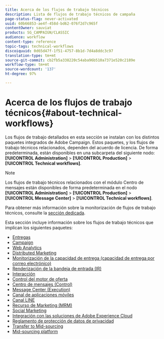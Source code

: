 ```yaml
---
title: Acerca de los flujos de trabajo técnicos
description: Lista de flujos de trabajo técnicos de campaña
page-status-flag: never-activated
uuid: 60b66853-ae4f-458d-bd62-076f2d7c965f
contentOwner: sauviat
products: SG_CAMPAIGN/CLASSIC
audience: workflow
content-type: reference
topic-tags: technical-workflows
discoiquuid: 0d65d47f-1f51-4757-8b1d-7d4a8ddc3c97
translation-type: tm+mt
source-git-commit: cb2fb5a338220c54aba96b510a7371e520c2189e
workflow-type: tm+mt
source-wordcount: '137'
ht-degree: 97%

---
```



# Acerca de los flujos de trabajo técnicos{#about-technical-workflows}

Los flujos de trabajo detallados en esta sección se instalan con los distintos paquetes integrados de Adobe Campaign. Estos paquetes, y los flujos de trabajo técnicos relacionados, dependen del acuerdo de licencia. De forma predeterminada, están disponibles en una subcarpeta del siguiente nodo: **[!UICONTROL Administration]** > **[!UICONTROL Production]** > **[!UICONTROL Technical workflows]**.

>[!NOTE]
>
>Los flujos de trabajo técnicos relacionados con el módulo Centro de mensajes están disponibles de forma predeterminada en el nodo **[!UICONTROL Administration]** > **[!UICONTROL Production]** > **[!UICONTROL Message Center]** > **[!UICONTROL Technical workflows]**.

Para obtener más información sobre la monitorización de flujos de trabajo técnicos, consulte la [sección dedicada](../../workflow/using/monitoring-technical-workflows.md).

Esta sección incluye información sobre los flujos de trabajo técnicos que implican los siguientes paquetes:

* [Entregas](../../workflow/using/deliveries.md)
* [Campaign](../../workflow/using/campaign.md)
* [Web Analytics](../../workflow/using/web-analytics.md)
* [Distributed Marketing](../../workflow/using/distributed-marketing.md)
* [Monitorización de la capacidad de entrega (capacidad de entrega por correo electrónico)](../../workflow/using/email-deliverability.md)
* [Renderización de la bandeja de entrada (IR)](../../workflow/using/inbox-rendering.md)
* [Interacción](../../workflow/using/interaction.md)
* [Control del motor de oferta](../../workflow/using/control-of-offer-engine.md)
* [Centro de mensajes (Control)](../../workflow/using/message-center--control-.md)
* [Message Center (Execution)](../../workflow/using/message-center--execution-.md)
* [Canal de aplicaciones móviles](../../workflow/using/mobile-app-channel.md)
* [Canal LINE](../../workflow/using/line-channel.md)
* [Recurso de Marketing (MRM)](../../workflow/using/marketing-resources--mrm-.md)
* [Social Marketing](../../workflow/using/social-marketing.md)
* [Integración con las soluciones de Adobe Experience Cloud](../../workflow/using/integrations-with-adobe-experience-cloud-solutions.md)
* [Reglamento de protección de datos de privacidad](../../workflow/using/general-data-protection-regulation--gdpr-.md)
* [Transfer to Mid-sourcing](../../workflow/using/transfer-to-mid-sourcing.md)
* [Mid-sourcing platform](../../workflow/using/mid-sourcing-platform.md)
